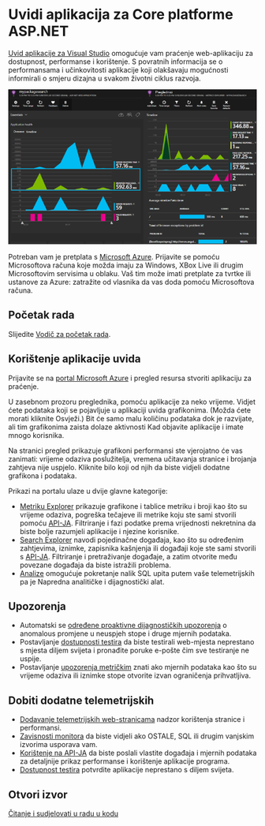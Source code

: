 <properties 
    pageTitle="Uvidi aplikacija za Core platforme ASP.NET" 
    description="Praćenje web-aplikacije za dostupnost, performanse i korištenje." 
    services="application-insights" 
    documentationCenter=".net"
    authors="alancameronwills" 
    manager="douge"/>

<tags 
    ms.service="application-insights" 
    ms.workload="tbd" 
    ms.tgt_pltfrm="ibiza" 
    ms.devlang="na" 
    ms.topic="article" 
    ms.date="08/30/2016" 
    ms.author="awills"/>

# <a name="application-insights-for-aspnet-core"></a>Uvidi aplikacija za Core platforme ASP.NET

[Uvid aplikacije za Visual Studio](app-insights-overview.md) omogućuje vam praćenje web-aplikaciju za dostupnost, performanse i korištenje. S povratnih informacija se o performansama i učinkovitosti aplikacije koji olakšavaju mogućnosti informirali o smjeru dizajna u svakom životni ciklus razvoja.

![Primjer](./media/app-insights-asp-net-core/sample.png)

Potreban vam je pretplata s [Microsoft Azure](http://azure.com). Prijavite se pomoću Microsoftova računa koje možda imaju za Windows, XBox Live ili drugim Microsoftovim servisima u oblaku. Vaš tim može imati pretplate za tvrtke ili ustanove za Azure: zatražite od vlasnika da vas doda pomoću Microsoftova računa.


## <a name="getting-started"></a>Početak rada

Slijedite [Vodič za početak rada](https://github.com/Microsoft/ApplicationInsights-aspnetcore/wiki/Getting-Started).

## <a name="using-application-insights"></a>Korištenje aplikacije uvida

Prijavite se na [portal Microsoft Azure](https://portal.azure.com) i pregled resursa stvoriti aplikaciju za praćenje.

U zasebnom prozoru preglednika, pomoću aplikacije za neko vrijeme. Vidjet ćete podataka koji se pojavljuje u aplikaciji uvida grafikonima. (Možda ćete morati kliknite Osvježi.) Bit će samo malu količinu podataka dok je razvijate, ali tim grafikonima zaista dolaze aktivnosti Kad objavite aplikacije i imate mnogo korisnika. 

Na stranici pregled prikazuje grafikoni performansi ste vjerojatno će vas zanimati: vrijeme odaziva poslužitelja, vremena učitavanja stranice i brojanja zahtjeva nije uspjelo. Kliknite bilo koji od njih da biste vidjeli dodatne grafikona i podataka.

Prikazi na portalu ulaze u dvije glavne kategorije:

* [Metriku Explorer](app-insights-metrics-explorer.md) prikazuje grafikone i tablice metriku i broji kao što su vrijeme odaziva, pogreška tečajeve ili metrike koju ste sami stvorili pomoću [API-JA](app-insights-api-custom-events-metrics.md). Filtriranje i fazi podatke prema vrijednosti nekretnina da biste bolje razumjeli aplikacije i njezine korisnike.
* [Search Explorer](app-insights-diagnostic-search.md) navodi pojedinačne događaja, kao što su određenim zahtjevima, iznimke, zapisnika kašnjenja ili događaji koje ste sami stvorili s [API-JA](app-insights-api-custom-events-metrics.md). Filtriranje i pretraživanje događaje, a zatim otvorite među povezane događaja da biste istražili problema.
* [Analize](app-insights-analytics.md) omogućuje pokretanje nalik SQL upita putem vaše telemetrijskih pa je Napredna analitičke i dijagnostički alat.

## <a name="alerts"></a>Upozorenja

* Automatski se [određene proaktivne dijagnostičkih upozorenja](app-insights-proactive-diagnostics.md) o anomalous promjene u neuspjeh stope i druge mjernih podataka.
* Postavljanje [dostupnosti testira](app-insights-monitor-web-app-availability.md) da biste testirali web-mjesta neprestano s mjesta diljem svijeta i pronađite poruke e-pošte čim sve testiranje ne uspije.
* Postavljanje [upozorenja metričkim](app-insights-monitor-web-app-availability.md) znati ako mjernih podataka kao što su vrijeme odaziva ili iznimke stope otvorite izvan ograničenja prihvatljiva.

## <a name="get-more-telemetry"></a>Dobiti dodatne telemetrijskih

* [Dodavanje telemetrijskih web-stranicama](app-insights-javascript.md) nadzor korištenja stranice i performansi.
* [Zavisnosti monitora](app-insights-dependencies.md) da biste vidjeli ako OSTALE, SQL ili drugim vanjskim izvorima usporava vam.
* [Korištenje na API-JA](app-insights-api-custom-events-metrics.md) da biste poslali vlastite događaja i mjernih podataka za detaljnije prikaz performanse i korištenje aplikacije programa.
* [Dostupnost testira](app-insights-monitor-web-app-availability.md) potvrdite aplikacije neprestano s diljem svijeta. 


## <a name="open-source"></a>Otvori izvor

[Čitanje i sudjelovati u radu u kodu](https://github.com/Microsoft/ApplicationInsights-aspnetcore#recent-updates)


